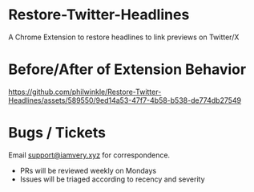 # Restore-Twitter-Headlines
A Chrome Extension to restore headlines to link previews on Twitter/X


# Before/After of Extension Behavior
https://github.com/philwinkle/Restore-Twitter-Headlines/assets/589550/9ed14a53-47f7-4b58-b538-de774db27549

# Bugs / Tickets
Email [support@iamvery.xyz](mailto:support@iamvery.xyz) for correspondence. 
- PRs will be reviewed weekly on Mondays
- Issues will be triaged according to recency and severity
